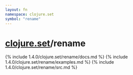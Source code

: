 ```yaml
---
layout: fn
namespace: clojure.set
symbol: "rename"
---
```


# [clojure.set](../)/rename

{% include 1.4.0/clojure.set/rename/docs.md %}
{% include 1.4.0/clojure.set/rename/examples.md %}
{% include 1.4.0/clojure.set/rename/src.md %}

